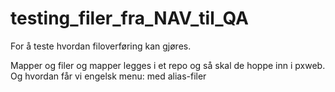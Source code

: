 # testing_filer_fra_NAV_til_QA
For å teste hvordan filoverføring kan gjøres.

Mapper og filer og mapper legges i et repo og så skal de hoppe inn i pxweb.  
Og hvordan får vi engelsk menu:  med alias-filer

